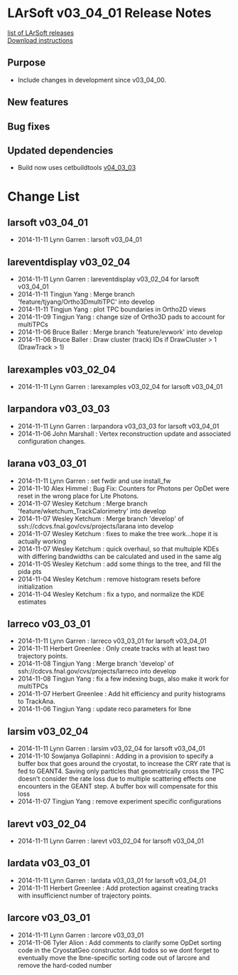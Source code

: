 # LArSoft v03_04_01 Release Notes



[list of LArSoft releases](LArSoft_release_list)  
[Download instructions](https://scisoft.fnal.gov/scisoft/projects/larsoft/v03_04_01/larsoft-v03_04_01.html)

## Purpose

-   Include changes in development since v03_04_00.

## New features

## Bug fixes

## Updated dependencies

-   Build now uses cetbuildtools [v04_03_03](https://cdcvs.fnal.gov/redmine/projects/cetbuildtools/wiki/Release_Notes)

# Change List

## larsoft v03_04_01

-   2014-11-11 Lynn Garren : larsoft v03_04_01

## lareventdisplay v03_02_04

-   2014-11-11 Lynn Garren : lareventdisplay v03_02_04 for larsoft v03_04_01
-   2014-11-11 Tingjun Yang : Merge branch 'feature/tjyang/Ortho3DmultiTPC' into develop
-   2014-11-11 Tingjun Yang : plot TPC boundaries in Ortho2D views
-   2014-11-09 Tingjun Yang : change size of Ortho3D pads to account for multiTPCs
-   2014-11-06 Bruce Baller : Merge branch 'feature/evwork' into develop
-   2014-11-06 Bruce Baller : Draw cluster (track) IDs if DrawCluster \> 1 (DrawTrack \> 1)

## larexamples v03_02_04

-   2014-11-11 Lynn Garren : larexamples v03_02_04 for larsoft v03_04_01

## larpandora v03_03_03

-   2014-11-11 Lynn Garren : larpandora v03_03_03 for larsoft v03_04_01
-   2014-11-06 John Marshall : Vertex reconstruction update and associated configuration changes.

## larana v03_03_01

-   2014-11-11 Lynn Garren : set fwdir and use install_fw
-   2014-11-10 Alex Himmel : Bug Fix: Counters for Photons per OpDet were reset in the wrong place for Lite Photons.
-   2014-11-07 Wesley Ketchum : Merge branch 'feature/wketchum_TrackCalorimetry' into develop
-   2014-11-07 Wesley Ketchum : Merge branch 'develop' of ssh://cdcvs.fnal.gov/cvs/projects/larana into develop
-   2014-11-07 Wesley Ketchum : fixes to make the tree work…hope it is actually working
-   2014-11-07 Wesley Ketchum : quick overhaul, so that multuiple KDEs with differing bandwidths can be calculated and used in the same alg
-   2014-11-05 Wesley Ketchum : add some things to the tree, and fill the pida pts
-   2014-11-04 Wesley Ketchum : remove histogram resets before initialization
-   2014-11-04 Wesley Ketchum : fix a typo, and normalize the KDE estimates

## larreco v03_03_01

-   2014-11-11 Lynn Garren : larreco v03_03_01 for larsoft v03_04_01
-   2014-11-11 Herbert Greenlee : Only create tracks with at least two trajectory points.
-   2014-11-08 Tingjun Yang : Merge branch 'develop' of ssh://cdcvs.fnal.gov/cvs/projects/larreco into develop
-   2014-11-08 Tingjun Yang : fix a few indexing bugs, also make it work for multiTPCs
-   2014-11-07 Herbert Greenlee : Add hit efficiency and purity histograms to TrackAna.
-   2014-11-06 Tingjun Yang : update reco parameters for lbne

## larsim v03_02_04

-   2014-11-11 Lynn Garren : larsim v03_02_04 for larsoft v03_04_01
-   2014-11-10 Sowjanya Gollapinni : Adding in a provision to specify a buffer box that goes around the cryostat, to increase the CRY rate that is fed to GEANT4. Saving only particles that geometrically cross the TPC doesn't consider the rate loss due to multiple scattering effects one encounters in the GEANT step. A buffer box will compensate for this loss
-   2014-11-07 Tingjun Yang : remove experiment specific configurations

## larevt v03_02_04

-   2014-11-11 Lynn Garren : larevt v03_02_04 for larsoft v03_04_01

## lardata v03_03_01

-   2014-11-11 Lynn Garren : lardata v03_03_01 for larsoft v03_04_01
-   2014-11-11 Herbert Greenlee : Add protection against creating tracks with insufficienct number of trajectory points.

## larcore v03_03_01

-   2014-11-11 Lynn Garren : larcore v03_03_01
-   2014-11-06 Tyler Alion : Add comments to clarify some OpDet sorting code in the CryostatGeo constructor. Add todos so we dont forget to eventually move the lbne-specific sorting code out of larcore and remove the hard-coded number
